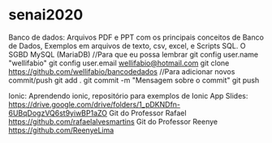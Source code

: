 # senai2020
Banco de dados:
Arquivos PDF e PPT com os principais conceitos de Banco de Dados, Exemplos em arquivos de texto, csv, excel, e Scripts SQL.
O SGBD MySQL (MariaDB)
//Para que eu possa lembrar
git config user.name "wellifabio"
git config user.email wellifabio@hotmail.com
git clone https://github.com/wellifabio/bancodedados
//Para adicionar novos commit/push
git add .
git commit -m "Mensagem sobre o commit"
git push

Ionic:
Aprendendo ionic, repositório para exemplos de Ionic App Slides: https://drive.google.com/drive/folders/1_pDKNDfn-6UBqDogzVQ6st9yiwBP1aZO
Git do Professor Rafael https://github.com/rafaelalvesmartins
Git do Professor Reenye https://github.com/ReenyeLima
